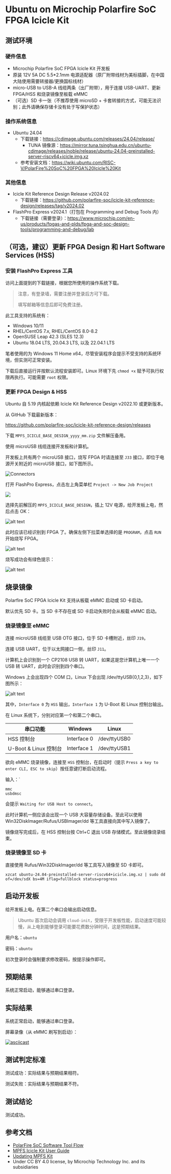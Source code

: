 # Ubuntu on Microchip Polarfire SoC FPGA Icicle Kit

## 测试环境

### 硬件信息

- Microchip Polarfire SoC FPGA Icicle Kit 开发板
- 原装 12V 5A DC 5.5*2.1mm 电源适配器（原厂附带线材为美标插脚，在中国大陆使用需要转接器/更换国标线材）
- micro-USB to USB-A 线缆两条（出厂附带），用于连接 USB-UART、更新 FPGA/HSS 和烧录镜像至板载 eMMC
- （可选）SD 卡一张（不推荐使用 microSD + 卡套转接的方式，可能无法识别；此外请确保存储卡没有处于写保护状态）

### 操作系统信息

- Ubuntu 24.04
    - 下载链接：https://cdimage.ubuntu.com/releases/24.04/release/
        - TUNA 镜像源：https://mirror.tuna.tsinghua.edu.cn/ubuntu-cdimage/releases/noble/release/ubuntu-24.04-preinstalled-server-riscv64+icicle.img.xz
    - 参考安装文档：https://wiki.ubuntu.com/RISC-V/PolarFire%20SoC%20FPGA%20Icicle%20Kit

### 其他信息

- Icicle Kit Reference Design Release v2024.02
    - 下载链接：https://github.com/polarfire-soc/icicle-kit-reference-design/releases/tag/v2024.02
- FlashPro Express v2024.1（打包在 Programming and Debug Tools 内）
    - 下载链接（需要登录）：https://www.microchip.com/en-us/products/fpgas-and-plds/fpga-and-soc-design-tools/programming-and-debug/lab

## （可选，建议）更新 FPGA Design 和 Hart Software Services (HSS)

### 安装 FlashPro Express 工具

访问上面提到的下载链接，根据您所使用的操作系统下载。

> 注意，有登录墙，需要注册并登录后方可下载。
>
> 填写邮箱等信息后即可免费注册。

此工具支持的系统有：

- Windows 10/11
- RHEL/CentOS 7.x, RHEL/CentOS 8.0-8.2
- OpenSUSE Leap 42.3 (SLES 12.3)
- Ubuntu 18.04 LTS, 20.04.3 LTS, 以及 22.04.1 LTS

笔者使用的为 Windows 11 Home x64，尽管安装程序会提示不受支持的系统环境，但实测可正常安装。

下载后直接运行并按默认流程安装即可。Linux 环境下先 `chmod +x` 赋予可执行权限再执行。可能需要 `root` 权限。

### 更新 FPGA Design & HSS

Ubuntu 自 5.19 内核起依赖 Icicle Kit Reference Design v2022.10 或更新版本。

从 GitHub 下载最新版本：

https://github.com/polarfire-soc/icicle-kit-reference-design/releases

下载 `MPFS_ICICLE_BASE_DESIGN_yyyy_mm.zip` 文件解压备用。

使用 microUSB 线缆连接开发板和计算机。

开发板上共有两个 microUSB 接口，烧写 FPGA 时请连接至 `J33` 接口，即位于电源开关附近的 microUSB 接口，如下图所示。

![Connectors](https://github.com/polarfire-soc/polarfire-soc-documentation/blob/master/reference-designs-fpga-and-development-kits/images/icicle-kit-user-guide/icicle-kit-connectors.png?raw=true)

打开 FlashPro Express，点击左上角菜单栏 `Project -> New Job Project`

![](./images/image.png)

选择先前解压的 `MPFS_ICICLE_BASE_DESIGN`，插上 12V 电源，给开发板上电，然后点击 OK：

![alt text](./images/image-1.png)

此时应该已经识别到 FPGA 了。确保左侧下拉菜单选择的是 `PROGRAM`，点击 `RUN` 开始烧写 FPGA。

![alt text](./images/image-2.png)

烧写成功会有绿色提示：

![alt text](./images/image-3.png)

## 烧录镜像

Polarfire SoC FPGA Icicle Kit 支持从板载 eMMC 启动或 SD 卡启动。

默认优先 SD 卡。当 SD 卡不存在或 SD 卡启动失败时会从板载 eMMC 启动。

### 烧录镜像至 eMMC

连接 microUSB 线缆至 USB OTG 接口，位于 SD 卡槽附近，丝印 `J19`。

连接 USB UART，位于以太网接口一侧，丝印 `J11`。

计算机上会识别到一个 CP2108 USB 转 UART，如果这是您计算机上唯一一个 USB 转 UART，此时会识别到四个串口。

Windows 上会出现四个 COM 口，Linux 下会出现 /dev/ttyUSB{0,1,2,3}，如下图所示：

![alt text](./images/image-4.png)

其中，`Interface 0` 为 `HSS` 输出，`Interface 1` 为 U-Boot 和 Linux 控制台输出。

在 Linux 系统下，分别对应第一个和第二个串口。

| 串口功能              | Windows     | Linux        |
|--------------------|-------------|--------------|
| HSS 控制台            | Interface 0 | /dev/ttyUSB0 |
| U-Boot & Linux 控制台 | Interface 1 | /dev/ttyUSB1 |

欲向 eMMC 烧录镜像，连接至 `HSS` 控制台，在启动时（提示 `Press a key to enter CLI, ESC to skip`）按任意键打断启动流程。

输入：`
```
mmc
usbdmsc
```
会提示 `Waiting for USB Host to connect`。

此时计算机一侧应该会出现一个 USB 大容量存储设备。至此可以使用 Win32DiskImager/Rufus/USBImager/dd 等工具直接向其中写入镜像了。

镜像烧写完成后，在 HSS 控制台按 Ctrl+C 退出 USB 存储模式。至此镜像烧录结束。

### 烧录镜像至 SD 卡

直接使用 Rufus/Win32DiskImager/dd 等工具写入镜像至 SD 卡即可。

```shell
xzcat ubuntu-24.04-preinstalled-server-riscv64+icicle.img.xz | sudo dd of=/dev/sdX bs=4M iflag=fullblock status=progress 
```

## 启动开发板

给开发板上电。在第二个串口会输出启动信息。

> Ubuntu 首次启动会调用 `cloud-init`，受限于开发板性能，启动速度可能较慢，从上电到能够登录可能要花费数分钟时间，这是预期结果。

用户名：`ubuntu`

密码：`ubuntu`

初次登录时会强制要求修改密码，按提示操作即可。

## 预期结果

系统正常启动，能够通过串口登录。

## 实际结果

系统正常启动，能够通过串口登录。

屏幕录像（从 eMMC 刷写到启动）：

[![asciicast](https://asciinema.org/a/ECbt7b3ltAF29zFjDDgW9NUnU.svg)](https://asciinema.org/a/ECbt7b3ltAF29zFjDDgW9NUnU)


## 测试判定标准

测试成功：实际结果与预期结果相符。

测试失败：实际结果与预期结果不符。

## 测试结论

测试成功。

## 参考文档

- [PolarFire SoC Software Tool Flow](https://github.com/polarfire-soc/polarfire-soc-documentation/blob/master/knowledge-base/polarfire-soc-software-tool-flow_zh.md) 
- [MPFS Icicle Kit User Guide](https://github.com/polarfire-soc/polarfire-soc-documentation/blob/master/reference-designs-fpga-and-development-kits/icicle-kit-user-guide_zh.md)
- [Updating MPFS Kit](https://github.com/polarfire-soc/polarfire-soc-documentation/blob/master/reference-designs-fpga-and-development-kits/updating-mpfs-kit_zh.md)
- Under CC BY 4.0 license, by Microchip Technology Inc. and its subsidiaries